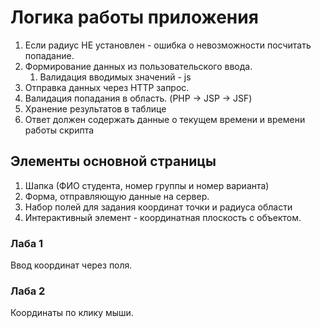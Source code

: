 # Логика работы приложения
1. Если радиус НЕ установлен - ошибка о невозможности посчитать попадание.
2. Формирование данных из пользовательского ввода.
   1. Валидация вводимых значений - js
3. Отправка данных через HTTP запрос.
4. Валидация попадания в область. (PHP -> JSP -> JSF)
5. Хранение результатов в таблице
6. Ответ должен содержать данные о текущем времени и времени работы скрипта

## Элементы основной страницы
1. Шапка (ФИО студента, номер группы и номер варианта)
2. Форма, отправляющую данные на сервер.
3. Набор полей для задания координат точки и радиуса области
4. Интерактивный элемент - координатная плоскость с объектом.

### Лаба 1
Ввод координат через поля.

### Лаба 2
Координаты по клику мыши.

